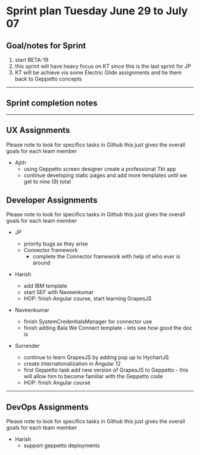 # Sprint plan Tuesday June 29 to July 07

## Goal/notes for Sprint

1. start BETA-19
2. this sprint will have heavy focus on KT since this is the last sprint for JP
3. KT will be achieve via some Electric Glide assignments and tie them back to Geppetto concepts


---

## Sprint completion notes


---

## UX Assignments

Please note to look for specifics tasks in Github this just gives the overall goals for each team member

- Ajith
  - using Geppetto screen designer create a professional Tkt app
  - continue developing static pages and add more templates until we get to nine (9) total

## Developer Assignments

Please note to look for specifics tasks in Github this just gives the overall goals for each team member

- JP
  - priority bugs as they arise
  - Connector framework
    - complete the Connector framework with help of who ever is around

- Harish
  - add IBM template
  - start SEF with Naveenkumar
  - HOP: finish Angular course, start learning GrapesJS

- Naveenkumar
  - finish SystemCredentialsManager for connector use
  - finish adding Bala We Connect template - lets see how good the doc is

- Surrender
  - continue to learn GrapesJS by adding pop up to HychartJS 
  - create internationalization in Angular 12
  - first Geppetto task add new version of GrapesJS to Geppetto - this will allow him to become familiar with the Geppetto code
  - HOP: finish Angular course

---

## DevOps Assignments

Please note to look for specifics tasks in Github this just gives the overall goals for each team member

- Harish
  - support geppetto deployments
